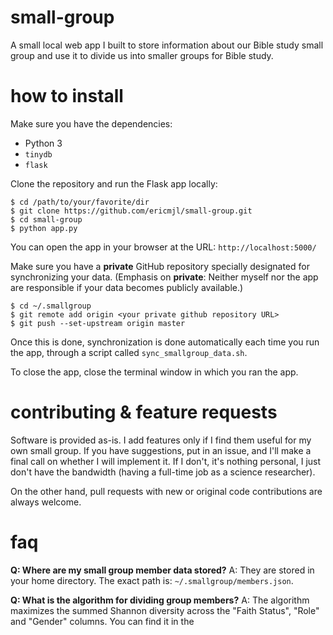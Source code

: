 # small-group
A small local web app I built to store information about our Bible study small group and use it to divide us into smaller groups for Bible study.

# how to install
Make sure you have the dependencies:

- Python 3
- `tinydb`
- `flask`

Clone the repository and run the Flask app locally:

    $ cd /path/to/your/favorite/dir
    $ git clone https://github.com/ericmjl/small-group.git
    $ cd small-group
    $ python app.py

You can open the app in your browser at the URL: `http://localhost:5000/`

Make sure you have a **private** GitHub repository specially designated for synchronizing your data. (Emphasis on **private**: Neither myself nor the app are responsible if your data becomes publicly available.)

    $ cd ~/.smallgroup
    $ git remote add origin <your private github repository URL>
    $ git push --set-upstream origin master

Once this is done, synchronization is done automatically each time you run the app, through a script called `sync_smallgroup_data.sh`.

To close the app, close the terminal window in which you ran the app.

# contributing & feature requests
Software is provided as-is. I add features only if I find them useful for my own small group. If you have suggestions, put in an issue, and I'll make a final call on whether I will implement it. If I don't, it's nothing personal, I just don't have the bandwidth (having a full-time job as a science researcher).

On the other hand, pull requests with new or original code contributions are always welcome.

# faq
**Q: Where are my small group member data stored?**
A: They are stored in your home directory. The exact path is: `~/.smallgroup/members.json`.

**Q: What is the algorithm for dividing group members?**
A: The algorithm maximizes the summed Shannon diversity across the "Faith Status", "Role" and "Gender" columns. You can find it in the 